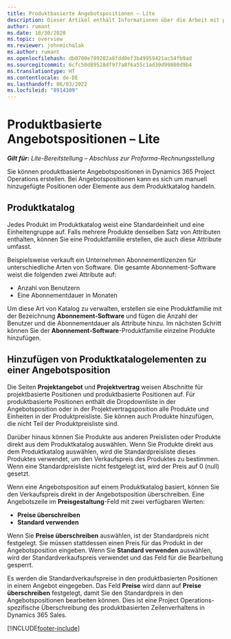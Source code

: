 ```yaml
---
title: Produktbasierte Angebotspositionen – Lite
description: Dieser Artikel enthält Informationen über die Arbeit mit produktbasierten Angebotszeilen.
author: rumant
ms.date: 10/30/2020
ms.topic: overview
ms.reviewer: johnmichalak
ms.author: rumant
ms.openlocfilehash: db0700e789202a8fdd0ef3b49959421ac54fb9ad
ms.sourcegitcommit: 6cfc50d89528df977a8f6a55c1ad39d99800d9b4
ms.translationtype: HT
ms.contentlocale: de-DE
ms.lasthandoff: 06/03/2022
ms.locfileid: "8914309"
---
```

# <a name="product-based-quote-lines-overview---lite"></a>Produktbasierte Angebotspositionen – Lite

_**Gilt für:** Lite-Bereitstellung – Abschluss zur Proforma-Rechnungsstellung_

Sie können produktbasierte Angebotspositionen in Dynamics 365 Project Operations erstellen. Bei Angebotspositionen kann es sich um manuell hinzugefügte Positionen oder Elemente aus dem Produktkatalog handeln.

## <a name="product-catalog"></a>Produktkatalog

Jedes Produkt im Produktkatalog weist eine Standardeinheit und eine Einheitengruppe auf. Falls mehrere Produkte denselben Satz von Attributen enthalten, können Sie eine Produktfamilie erstellen, die auch diese Attribute umfasst. 

Beispielsweise verkauft ein Unternehmen Abonnementlizenzen für unterschiedliche Arten von Software. Die gesamte Abonnement-Software weist die folgenden zwei Attribute auf:

- Anzahl von Benutzern
- Eine Abonnementdauer in Monaten

Um diese Art von Katalog zu verwalten, erstellen sie eine Produktfamilie mit der Bezeichnung **Abonnement-Software** und fügen die Anzahl der Benutzer und die Abonnementdauer als Attribute hinzu. Im nächsten Schritt können Sie der **Abonnement-Software**-Produktfamilie einzelne Produkte hinzufügen.

## <a name="add-product-catalog-items-to-a-project-quote"></a>Hinzufügen von Produktkatalogelementen zu einer Angebotsposition

Die Seiten **Projektangebot** und **Projektvertrag** weisen Abschnitte für projektbasierte Positionen und produktbasierte Positionen auf. Für produktbasierte Positionen enthält die Dropdownliste in der Angebotsposition oder in der Projektvertragsposition alle Produkte und Einheiten in der Produktpreisliste. Sie können auch Produkte hinzufügen, die nicht Teil der Produktpreisliste sind.

Darüber hinaus können Sie Produkte aus anderen Preislisten oder Produkte direkt aus dem Produktkatalog auswählen. Wenn Sie Produkte direkt aus dem Produktkatalog auswählen, wird die Standardpreisliste dieses Produktes verwendet, um den Verkaufspreis des Produktes zu bestimmen. Wenn eine Standardpreisliste nicht festgelegt ist, wird der Preis auf 0 (null) gesetzt.

Wenn eine Angebotsposition auf einem Produktkatalog basiert, können Sie den Verkaufspreis direkt in der Angebotsposition überschreiben. Eine Angebotszeile im **Preisgestaltung**-Feld mit zwei verfügbaren Werten:

- **Preise überschreiben**
- **Standard verwenden**

Wenn Sie **Preise überschreiben** auswählen, ist der Standardpreis nicht festgelegt. Sie müssen stattdessen einen Preis für das Produkt in der Angebotsposition eingeben. Wenn Sie **Standard verwenden** auswählen, wird der Standardverkaufspreis verwendet und das Feld für die Bearbeitung gesperrt.

Es werden die Standardverkaufspreise in den produktbasierten Positionen in einem Angebot eingegeben. Das Feld **Preise** wird dann auf **Preise überschreiben** festgelegt, damit Sie den Standardpreis in den Angebotspositionen bearbeiten können. Dies ist eine Project Operations-spezifische Überschreibung des produktbasierten Zeilenverhaltens in Dynamics 365 Sales.


[!INCLUDE[footer-include](../../includes/footer-banner.md)]